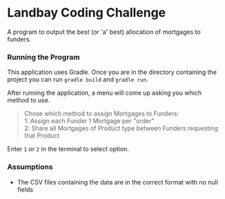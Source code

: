 # Landbay Coding Challenge
A program to output the best (or 'a' best) allocation of mortgages to funders.
### Running the Program
This application uses Gradle. Once you are in the directory containing the project you can run `gradle build` and 
`gradle run`.

After running the application, a menu will come up asking you which method to use.

> Chose which method to assign Mortgages to Funders:\
> 1: Assign each Funder 1 Mortgage per "order"\
> 2: Share all Mortgages of Product type between Funders requesting that Product

Enter `1` or `2` in the terminal to select option.

### Assumptions
- The CSV files containing the data are in the correct format with no null fields

[comment]: <> (### Bonus Questions)

[comment]: <> (#### Question 1)

[comment]: <> (#### Question 2)